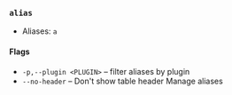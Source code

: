 ### `alias`

* Aliases: `a`

#### Flags

* `-p,--plugin <PLUGIN>` – filter aliases by plugin
* `--no-header` – Don't show table header
Manage aliases
